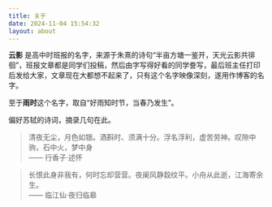 ```yaml
---
title: 关于
date: 2024-11-04 15:54:32
layout: about
---
```


**云影** 是高中时班报的名字，来源于朱熹的诗句“半亩方塘一鉴开，天光云影共徘徊”，班报文章都是同学们投稿，然后由字写得好看的同学誊写，最后班主任打印后发给大家，文章现在大都想不起来了，只有这个名字映像深刻，遂用作博客的名字。

至于**雨时**这个名字，取自“好雨知时节，当春乃发生”。

偏好苏轼的诗词，摘录几句在此。

> 清夜无尘，月色如银。酒斟时、须满十分。浮名浮利，虚苦劳神。叹隙中驹，石中火，梦中身  
—— 行香子·述怀

> 长恨此身非我有，何时忘却营营。夜阑风静縠纹平。小舟从此逝，江海寄余生。  
—— 临江仙·夜归临皋
